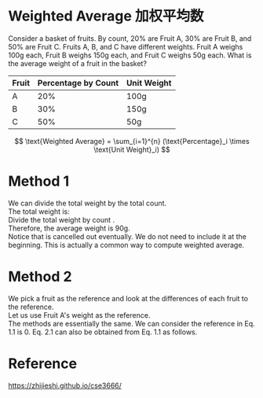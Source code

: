 # Weighted Average 加权平均数
  
Consider a basket of fruits. By count, 20% are Fruit A, 30% are Fruit B, and 50% are Fruit C. Fruits A, B, and C have different weights. Fruit A weighs 100g each, Fruit B weighs 150g each, and Fruit C weighs 50g each. What is the average weight of a fruit in the basket?
  
| Fruit | Percentage by Count | Unit Weight |
|-------|---------------------|-------------|
| A     | 20%                 | 100g        |
| B     | 30%                 | 150g        |
| C     | 50%                 | 50g         |

$$
\text{Weighted Average} = \sum_{i=1}^{n} (\text{Percentage}_i \times \text{Unit Weight}_i)
$$
  
# Method 1
  
We can divide the total weight by the total count.  
The total weight is:  
Divide the total weight by count .  
Therefore, the average weight is 90g.  
Notice that is cancelled out eventually. We do not need to include it at the beginning. This is actually a common way to compute weighted average.  
      
# Method 2
We pick a fruit as the reference and look at the differences of each fruit to the reference.  
Let us use Fruit A's weight as the reference.  
The methods are essentially the same. We can consider the reference in Eq. 1.1 is 0. Eq. 2.1 can also be obtained from Eq. 1.1 as follows.  
  
# Reference  
https://zhijieshi.github.io/cse3666/ 
